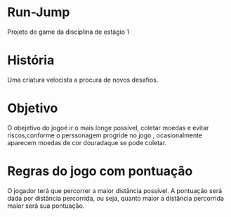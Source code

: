 # Run-Jump
Projeto de game da disciplina de estágio 1
# História
Uma criatura velocista a procura de novos desafios.
# Objetivo
O obejetivo do jogoé ir o mais longe possível, coletar moedas e evitar riscos,conforme o perssonagem progride no jogo , ocasionalmente aparecem moedas de cor douradaque se pode coletar.
# Regras do jogo com pontuação
O jogador terá que percorrer a maior distância possível. A pontuação será dada por distância percorrida, ou seja, quanto maior a distância percorrida maior será sua pontuação.
